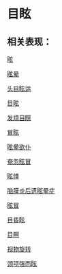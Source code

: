# 目眩## 相关表现：[眩](https://www.gmzyjc.com/search/result?wd=眩)[眩晕](https://www.gmzyjc.com/search/result?wd=眩晕)[头目眩运](https://www.gmzyjc.com/search/result?wd=头目眩运)[目眩](https://www.gmzyjc.com/search/result?wd=目眩)[发烦目瞑](https://www.gmzyjc.com/search/result?wd=发烦目瞑)[冒眩](https://www.gmzyjc.com/search/result?wd=冒眩)[眩晕欲仆](https://www.gmzyjc.com/search/result?wd=眩晕欲仆)[奄忽眩冒](https://www.gmzyjc.com/search/result?wd=奄忽眩冒)[眩悸](https://www.gmzyjc.com/search/result?wd=眩悸)[脑膜炎后遗眩晕症](https://www.gmzyjc.com/search/result?wd=脑膜炎后遗眩晕症)[眩冒](https://www.gmzyjc.com/search/result?wd=眩冒)[目昏眩](https://www.gmzyjc.com/search/result?wd=目昏眩)[目瞑](https://www.gmzyjc.com/search/result?wd=目瞑)[视物旋转](https://www.gmzyjc.com/search/result?wd=视物旋转)[颈项强而眩](https://www.gmzyjc.com/search/result?wd=颈项强而眩)